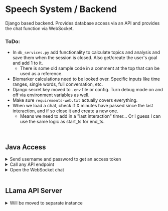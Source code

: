# Speech System / Backend
Django based backend. Provides database access via an API and provides the chat function via WebSocket.


### ToDo:
* In ```db_services.py``` add functionality to calculate topics and analysis and save them when the session is closed. Also get/create the user's goal and add 1 to it.
    - There is some old sample code in a comment at the top that can be used as a reference.
* Biomarker calculations need to be looked over. Specific inputs like time ranges, single words, full conversation, etc.
* Django secret key moved to ```.env``` file or config. Turn debug mode on and off via environment variables as well.
* Make sure ```requirements-web.txt``` actually covers everything.
* When we load a chat, check if X minutes have passed since the last interaction, and if so close it and create a new one.
    - Means we need to add in a "last interaction" timer... Or I guess I can use the same logic as start_ts for end_ts.

<br>


## Java Access

<details closed> <summary> Send username and password to get an access token </summary>

```java
// Build JSON payload
String body = """{"username": "robot_user01", "password": "password"}""";

// POST to /api/token/
HttpClient  client   = HttpClient.newHttpClient();
HttpRequest loginReq = HttpRequest.newBuilder()
        .uri(URI.create("https://cognibot.org/api/token/"))
        .header("Content-Type", "application/json")
        .POST(HttpRequest.BodyPublishers.ofString(body))
        .build();

HttpResponse<String> loginRes = client.send(loginReq, HttpResponse.BodyHandlers.ofString());

// Parse {"access":"...", "refresh":"..."}
String accessToken  = Json.parse(loginRes.body()).at("/access" ).asText();
String refreshToken = Json.parse(loginRes.body()).at("/refresh").asText();
```
</details>


<details closed> <summary> Call any API endpoint </summary>

```java
HttpRequest profileReq = HttpRequest.newBuilder()
        .uri(URI.create("https://cognibot.org/api/profile/"))
        .header("Authorization", "Bearer " + accessToken)
        .GET()
        .build();

HttpResponse<String> profileRes = client.send(profileReq, HttpResponse.BodyHandlers.ofString());
```
</details>


<details closed> <summary>  Open the WebSocket chat </summary>

```java
String wsURL = "wss://cognibot.org/ws/chat/"
             + "?token=" + accessToken        // authorization
             + "&source=buddyrobot";          // device (webapp, buddyrobot)

WebSocket webSocket = client.newWebSocketBuilder()
        .buildAsync(URI.create(wsURL), new ChatListener())
        .join();
```
</details>


<br>

## LLama API Server
<details closed> <summary> Will be moved to separate instance </summary>

Default ```User``` model contains an ```is_staff``` field. Database should be initialized with some starter data for testing, but also with some admin profiles. Admin profiles will havve ```is_staff``` and should be able to access a page that gets the status of the Google cloud compute instance hosting the LLM. If offline, a button will be available to send a command to restart the server automatically.

</details>


